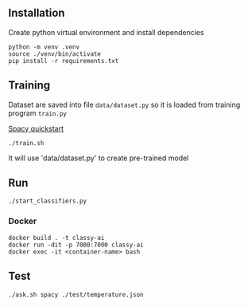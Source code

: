 ## Installation




Create python virtual environment and install dependencies

```
python -m venv .venv
source ./venv/bin/activate
pip install -r requirements.txt
```

## Training

Dataset are saved into file `data/dataset.py` so it is loaded from training program `train.py`


[Spacy quickstart](https://spacy.io/usage/training#quickstart)


```
./train.sh
```

It will use 'data/dataset.py' to create pre-trained model 

## Run

```
./start_classifiers.py
```

### Docker
```
docker build . -t classy-ai
docker run -dit -p 7000:7000 classy-ai
docker exec -it <container-name> bash
```

## Test

```
./ask.sh spacy ./test/temperature.json
```


